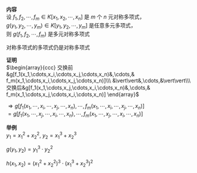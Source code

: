 **内容**  
设 $f_1,f_2,\cdots,f_m\in K[x_1,x_2,\cdots,x_n]$ 是 $m$ 个 $n$ 元对称多项式，  
 $g(y_1,y_2,\cdots,y_m)\in K[y_1,y_2,\cdots,y_m]$ 是任意多元多项式，  
则 $g(f_1,f_2,\cdots,f_m)$ 是多元对称多项式  
  
对称多项式的多项式仍是对称多项式  
  
  
**证明**  
 $\begin{array}{ccc}  
交换前&g[f_1(x_1,\cdots,x_i,\cdots,x_j,\cdots,x_n)&,\cdots,& f_m(x_1,\cdots,x_i,\cdots,x_j,\cdots,x_n)]\\\  
&\vert\vert&,\cdots,&\vert\vert\\\  
交换后&g[f_1(x_1,\cdots,x_j,\cdots,x_i,\cdots,x_n)&,\cdots,& f_m(x_1,\cdots,x_j,\cdots,x_i,\cdots,x_n)]  
\end{array}$   
  
 $\Rightarrow g[f_1(x_1,\cdots,x_i,\cdots,x_j,\cdots,x_n),\cdots,f_m(x_1,\cdots,x_i,\cdots,x_j,\cdots,x_n)]$   
 $=g[f_1(x_1,\cdots,x_j,\cdots,x_i,\cdots,x_n),\cdots,f_m(x_1,\cdots,x_j,\cdots,x_i,\cdots,x_n)]$   
  
**举例**  
 $y_1=x_1^2+x_2^2,\ y_2=x_1^3+x_2^3$   
  
 $g(y_1,y_2)=y_1^3\cdot y_2^2$   
  
 $h(x_1,x_2)=(x_1^2+x_2^2)^3\cdot(x_1^3+x_2^3)^2$   
